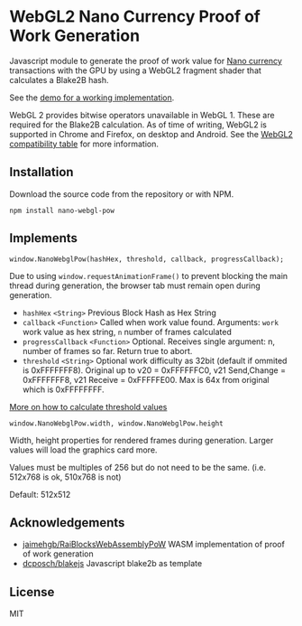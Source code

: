 # WebGL2 Nano Currency Proof of Work Generation

Javascript module to generate the proof of work value for [Nano currency](https://nano.org) transactions with the GPU by using a WebGL2 fragment shader that calculates a Blake2B hash.

See the [demo for a working implementation](https://numtel.github.io/nano-webgl-pow/).

WebGL 2 provides bitwise operators unavailable in WebGL 1. These are required for the Blake2B calculation. As of time of writing, WebGL2 is supported in Chrome and Firefox, on desktop and Android. See the [WebGL2 compatibility table](https://caniuse.com/#feat=webgl2) for more information.

## Installation

Download the source code from the repository or with NPM.

```
npm install nano-webgl-pow
```

## Implements

`window.NanoWebglPow(hashHex, threshold, callback, progressCallback);`

Due to using `window.requestAnimationFrame()` to prevent blocking the main thread during generation, the browser tab must remain open during generation.

* `hashHex` `<String>` Previous Block Hash as Hex String
* `callback` `<Function>` Called when work value found. Arguments: `work` work value as hex string, `n` number of frames calculated
* `progressCallback` `<Function>` Optional. Receives single argument: n, number of frames so far. Return true to abort.
* `threshold` `<String>` Optional work difficulty as 32bit (default if ommited is 0xFFFFFFF8). Original up to v20 = 0xFFFFFFC0, v21 Send,Change = 0xFFFFFFF8, v21 Receive = 0xFFFFFE00. Max is 64x from original which is 0xFFFFFFFF.

[More on how to calculate threshold values](https://docs.nano.org/integration-guides/the-basics/#calculating-work)

`window.NanoWebglPow.width, window.NanoWebglPow.height`

Width, height properties for rendered frames during generation. Larger values will load the graphics card more.

Values must be multiples of 256 but do not need to be the same. (i.e. 512x768 is ok, 510x768 is not)

Default: 512x512

## Acknowledgements

* [jaimehgb/RaiBlocksWebAssemblyPoW](https://github.com/jaimehgb/RaiBlocksWebAssemblyPoW) WASM implementation of proof of work generation
* [dcposch/blakejs](https://github.com/dcposch/blakejs) Javascript blake2b as template

## License

MIT
